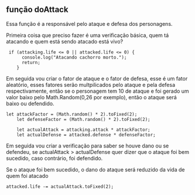 ## função doAttack

Essa função é a responsável pelo ataque e defesa dos personagens.

Primeira coisa que preciso fazer é uma verificação básica, quem tá atacando e quem está sendo atacado está vivo?

```
 if (attacking.life <= 0 || attacked.life <= 0) {
      console.log("Atacando cachorro morto.");
      return;
    }
```

Em seguida vou criar o fator de ataque e o fator de defesa, esse é um fator aleatório, esses fatores serão multpilicados pelo ataque e pela defesa respectivamente, então se o personagem tem 10 de ataque e foi gerado um valor baixo pelo Math.Random(0,26 por exemplo), então o ataque será baixo ou defendido.

```
let attackFactor = (Math.random() * 2).toFixed(2);
    let defenseFactor = (Math.random() * 2).toFixed(2);

    let actualAttack = attacking.attack * attackFactor;
    let actualDefense = attacked.defense * defenseFactor;
```

Em seguida vou criar a verificação para saber se houve dano ou se defendeu, se actualAttack > actualDefense quer dizer que o ataque foi bem sucedido, caso contrário, foi defendido.

Se o ataque foi bem sucedido, o dano do ataque será reduzido da vida de quem foi atacado

```
attacked.life -= actualAttack.toFixed(2);
```
